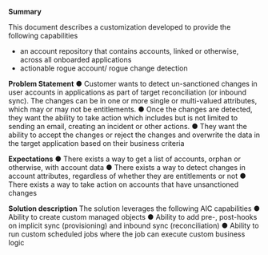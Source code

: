 **Summary**

This document describes a customization developed to provide the following capabilities
* an account repository that contains accounts, linked or otherwise, across all onboarded applications
* actionable rogue account/ rogue change detection
  
**Problem Statement**
●	Customer wants to detect un-sanctioned changes in user accounts in applications as part of target reconciliation (or inbound sync). The changes can be in one or more single or multi-valued attributes, which may or may not be entitlements. 
●	Once the changes are detected, they want the ability to take action which includes but is not limited to sending an email, creating an incident or other actions.
●	They want the ability to accept the changes or reject the changes and overwrite the data in the target application based on their business criteria

**Expectations**
●	There exists a way to get a list of accounts, orphan or otherwise, with account data
●	There exists a way to detect changes in account attributes, regardless of whether they are entitlements or not
●	There exists a way to take action on accounts that have unsanctioned changes

**Solution description**
The solution leverages the following AIC capabilities
●	Ability to create custom managed objects
●	Ability to add pre-, post-hooks on implicit sync (provisioning) and inbound sync (reconciliation)
●	Ability to run custom scheduled jobs where the job can execute custom business logic

